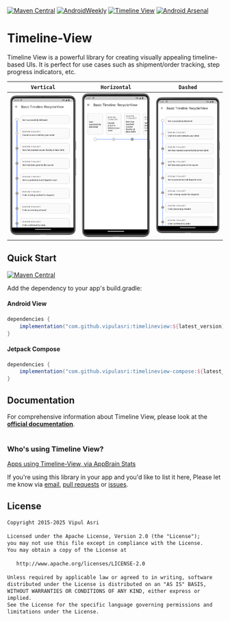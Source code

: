 [![Maven Central](https://img.shields.io/maven-central/v/com.github.vipulasri/timelineview.svg?label=Maven%20Central)](https://search.maven.org/search?q=g:%22com.github.vipulasri%22%20AND%20a:%22timelineview%22) [![AndroidWeekly](https://androidweekly.net/issues/issue-395/badge)](https://androidweekly.net/issues/issue-395) [![Timeline View](https://www.appbrain.com/stats/libraries/shield/timeline_view.svg)](https://www.appbrain.com/stats/libraries/details/timeline_view/timeline-view)
[![Android Arsenal](https://img.shields.io/badge/Android%20Arsenal-Timeline--View-brightgreen.svg?style=flat)](http://android-arsenal.com/details/1/2923)

# Timeline-View

Timeline View is a powerful library for creating visually appealing timeline-based UIs. It is perfect for use cases such as shipment/order tracking, step progress indicators, etc.

|                        `Vertical`                         |                        `Horizontal`                         |                        `Dashed`                         |
|:---------------------------------------------------------:|:-----------------------------------------------------------:|:-------------------------------------------------------:|
| <img src="docs/assets/timeline-vertical.png" width="200"> | <img src="docs/assets/timeline-horizontal.png" width="200"> | <img src="docs/assets/timeline-dashed.png" width="200"> |

## Quick Start

[![Maven Central](https://img.shields.io/maven-central/v/com.github.vipulasri/timelineview.svg?label=Maven%20Central)](https://search.maven.org/search?q=g:%22com.github.vipulasri%22%20AND%20a:%22timelineview%22)

Add the dependency to your app's build.gradle:

#### Android View
```gradle
dependencies {
    implementation("com.github.vipulasri:timelineview:${latest_version}")
}
```

#### Jetpack Compose
```gradle
dependencies {
    implementation("com.github.vipulasri:timelineview-compose:${latest_version}")
}
```

## Documentation

For comprehensive information about Timeline View, please look at the **[official documentation](https://vipulasri.github.io/Timeline-View)**.
<br>
<br>
### Who's using Timeline View?

[Apps using Timeline-View, via AppBrain Stats](https://www.appbrain.com/stats/libraries/details/timeline_view/timeline-view)

If you're using this library in your app and you'd like to list it here,
Please let me know via [email](mailto:me@vipulasri.com), [pull requests](https://github.com/vipulasri/Timeline-View/pulls) or [issues](https://github.com/vipulasri/Timeline-View/issues).

## License


    Copyright 2015-2025 Vipul Asri

    Licensed under the Apache License, Version 2.0 (the "License");
    you may not use this file except in compliance with the License.
    You may obtain a copy of the License at

       http://www.apache.org/licenses/LICENSE-2.0

    Unless required by applicable law or agreed to in writing, software
    distributed under the License is distributed on an "AS IS" BASIS,
    WITHOUT WARRANTIES OR CONDITIONS OF ANY KIND, either express or implied.
    See the License for the specific language governing permissions and
    limitations under the License.
